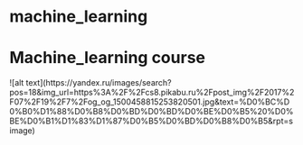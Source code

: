 # machine_learning
<h1>Machine_learning course</h1>
![alt text](https://yandex.ru/images/search?pos=18&img_url=https%3A%2F%2Fcs8.pikabu.ru%2Fpost_img%2F2017%2F07%2F19%2F7%2Fog_og_1500458815253820501.jpg&text=%D0%BC%D0%B0%D1%88%D0%B8%D0%BD%D0%BD%D0%BE%D0%B5%20%D0%BE%D0%B1%D1%83%D1%87%D0%B5%D0%BD%D0%B8%D0%B5&rpt=simage)
